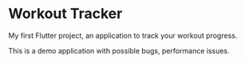 # Workout Tracker

My first Flutter project, an application to track your workout progress.

This is a demo application with possible bugs, performance issues.

